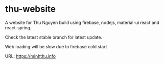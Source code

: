 # thu-website

A website for Thu Nguyen build using firebase, nodejs, material-ui react and react-spring.

Check the latest stable branch for latest update.

Web loading will be slow due to firebase cold start

URL: https://minhthu.info
